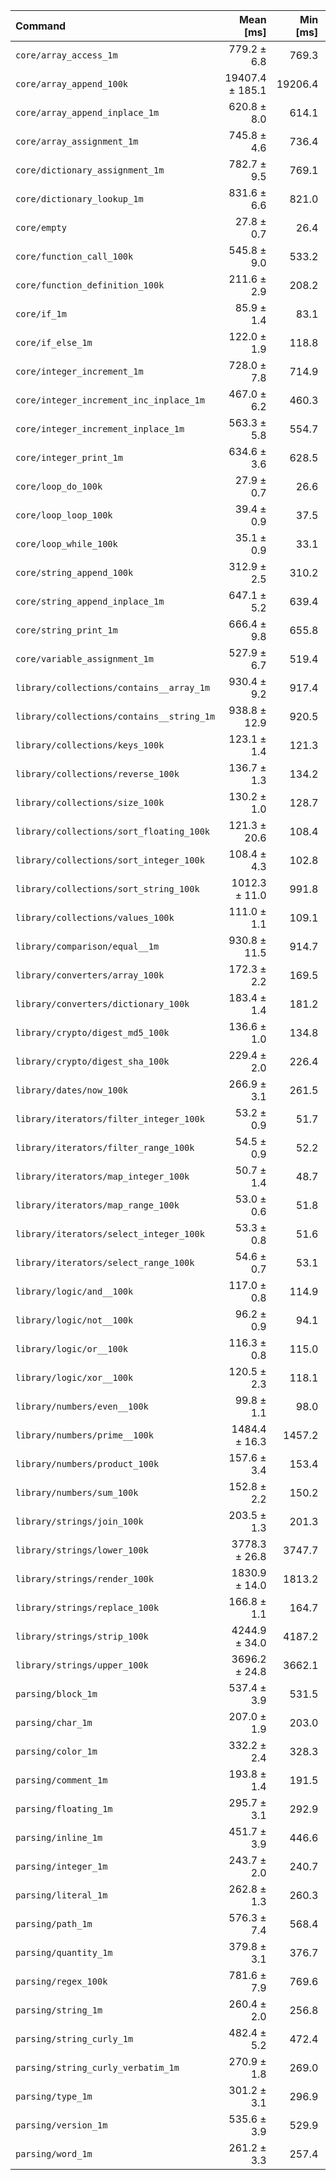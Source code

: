 | Command | Mean [ms] | Min [ms] | Max [ms] |
|:---|---:|---:|---:|
| `core/array_access_1m` | 779.2 ± 6.8 | 769.3 | 789.5 | 28.08 ± 0.79 |
| `core/array_append_100k` | 19407.4 ± 185.1 | 19206.4 | 19746.4 | 699.28 ± 19.76 |
| `core/array_append_inplace_1m` | 620.8 ± 8.0 | 614.1 | 638.5 | 22.37 ± 0.66 |
| `core/array_assignment_1m` | 745.8 ± 4.6 | 736.4 | 754.9 | 26.87 ± 0.73 |
| `core/dictionary_assignment_1m` | 782.7 ± 9.5 | 769.1 | 796.6 | 28.20 ± 0.82 |
| `core/dictionary_lookup_1m` | 831.6 ± 6.6 | 821.0 | 843.2 | 29.96 ± 0.83 |
| `core/empty` | 27.8 ± 0.7 | 26.4 | 31.0 |
| `core/function_call_100k` | 545.8 ± 9.0 | 533.2 | 559.5 | 19.67 ± 0.61 |
| `core/function_definition_100k` | 211.6 ± 2.9 | 208.2 | 217.1 | 7.62 ± 0.23 |
| `core/if_1m` | 85.9 ± 1.4 | 83.1 | 90.3 | 3.09 ± 0.10 |
| `core/if_else_1m` | 122.0 ± 1.9 | 118.8 | 127.1 | 4.39 ± 0.14 |
| `core/integer_increment_1m` | 728.0 ± 7.8 | 714.9 | 741.2 | 26.23 ± 0.75 |
| `core/integer_increment_inc_inplace_1m` | 467.0 ± 6.2 | 460.3 | 479.3 | 16.83 ± 0.50 |
| `core/integer_increment_inplace_1m` | 563.3 ± 5.8 | 554.7 | 571.7 | 20.30 ± 0.58 |
| `core/integer_print_1m` | 634.6 ± 3.6 | 628.5 | 639.2 | 22.87 ± 0.62 |
| `core/loop_do_100k` | 27.9 ± 0.7 | 26.6 | 30.1 | 1.01 ± 0.04 |
| `core/loop_loop_100k` | 39.4 ± 0.9 | 37.5 | 41.3 | 1.42 ± 0.05 |
| `core/loop_while_100k` | 35.1 ± 0.9 | 33.1 | 37.0 | 1.27 ± 0.05 |
| `core/string_append_100k` | 312.9 ± 2.5 | 310.2 | 318.1 | 11.27 ± 0.31 |
| `core/string_append_inplace_1m` | 647.1 ± 5.2 | 639.4 | 655.5 | 23.32 ± 0.65 |
| `core/string_print_1m` | 666.4 ± 9.8 | 655.8 | 688.2 | 24.01 ± 0.73 |
| `core/variable_assignment_1m` | 527.9 ± 6.7 | 519.4 | 539.5 | 19.02 ± 0.56 |
| `library/collections/contains__array_1m` | 930.4 ± 9.2 | 917.4 | 946.8 | 33.52 ± 0.95 |
| `library/collections/contains__string_1m` | 938.8 ± 12.9 | 920.5 | 960.4 | 33.83 ± 1.01 |
| `library/collections/keys_100k` | 123.1 ± 1.4 | 121.3 | 126.3 | 4.44 ± 0.13 |
| `library/collections/reverse_100k` | 136.7 ± 1.3 | 134.2 | 138.9 | 4.93 ± 0.14 |
| `library/collections/size_100k` | 130.2 ± 1.0 | 128.7 | 132.8 | 4.69 ± 0.13 |
| `library/collections/sort_floating_100k` | 121.3 ± 20.6 | 108.4 | 212.7 | 4.37 ± 0.75 |
| `library/collections/sort_integer_100k` | 108.4 ± 4.3 | 102.8 | 118.5 | 3.91 ± 0.19 |
| `library/collections/sort_string_100k` | 1012.3 ± 11.0 | 991.8 | 1030.7 | 36.48 ± 1.05 |
| `library/collections/values_100k` | 111.0 ± 1.1 | 109.1 | 112.8 | 4.00 ± 0.11 |
| `library/comparison/equal__1m` | 930.8 ± 11.5 | 914.7 | 952.3 | 33.54 ± 0.98 |
| `library/converters/array_100k` | 172.3 ± 2.2 | 169.5 | 178.1 | 6.21 ± 0.18 |
| `library/converters/dictionary_100k` | 183.4 ± 1.4 | 181.2 | 186.6 | 6.61 ± 0.18 |
| `library/crypto/digest_md5_100k` | 136.6 ± 1.0 | 134.8 | 138.1 | 4.92 ± 0.14 |
| `library/crypto/digest_sha_100k` | 229.4 ± 2.0 | 226.4 | 232.8 | 8.26 ± 0.23 |
| `library/dates/now_100k` | 266.9 ± 3.1 | 261.5 | 272.5 | 9.62 ± 0.28 |
| `library/iterators/filter_integer_100k` | 53.2 ± 0.9 | 51.7 | 55.1 | 1.92 ± 0.06 |
| `library/iterators/filter_range_100k` | 54.5 ± 0.9 | 52.2 | 56.9 | 1.96 ± 0.06 |
| `library/iterators/map_integer_100k` | 50.7 ± 1.4 | 48.7 | 57.5 | 1.83 ± 0.07 |
| `library/iterators/map_range_100k` | 53.0 ± 0.6 | 51.8 | 54.3 | 1.91 ± 0.06 |
| `library/iterators/select_integer_100k` | 53.3 ± 0.8 | 51.6 | 55.5 | 1.92 ± 0.06 |
| `library/iterators/select_range_100k` | 54.6 ± 0.7 | 53.1 | 56.4 | 1.97 ± 0.06 |
| `library/logic/and__100k` | 117.0 ± 0.8 | 114.9 | 118.0 | 4.22 ± 0.12 |
| `library/logic/not__100k` | 96.2 ± 0.9 | 94.1 | 98.8 | 3.47 ± 0.10 |
| `library/logic/or__100k` | 116.3 ± 0.8 | 115.0 | 117.6 | 4.19 ± 0.11 |
| `library/logic/xor__100k` | 120.5 ± 2.3 | 118.1 | 129.9 | 4.34 ± 0.14 |
| `library/numbers/even__100k` | 99.8 ± 1.1 | 98.0 | 103.2 | 3.59 ± 0.10 |
| `library/numbers/prime__100k` | 1484.4 ± 16.3 | 1457.2 | 1517.6 | 53.49 ± 1.54 |
| `library/numbers/product_100k` | 157.6 ± 3.4 | 153.4 | 168.9 | 5.68 ± 0.19 |
| `library/numbers/sum_100k` | 152.8 ± 2.2 | 150.2 | 159.6 | 5.51 ± 0.17 |
| `library/strings/join_100k` | 203.5 ± 1.3 | 201.3 | 205.9 | 7.33 ± 0.20 |
| `library/strings/lower_100k` | 3778.3 ± 26.8 | 3747.7 | 3824.4 | 136.14 ± 3.75 |
| `library/strings/render_100k` | 1830.9 ± 14.0 | 1813.2 | 1858.1 | 65.97 ± 1.83 |
| `library/strings/replace_100k` | 166.8 ± 1.1 | 164.7 | 168.7 | 6.01 ± 0.16 |
| `library/strings/strip_100k` | 4244.9 ± 34.0 | 4187.2 | 4302.9 | 152.95 ± 4.25 |
| `library/strings/upper_100k` | 3696.2 ± 24.8 | 3662.1 | 3746.1 | 133.18 ± 3.65 |
| `parsing/block_1m` | 537.4 ± 3.9 | 531.5 | 542.1 | 19.36 ± 0.53 |
| `parsing/char_1m` | 207.0 ± 1.9 | 203.0 | 210.9 | 7.46 ± 0.21 |
| `parsing/color_1m` | 332.2 ± 2.4 | 328.3 | 335.8 | 11.97 ± 0.33 |
| `parsing/comment_1m` | 193.8 ± 1.4 | 191.5 | 196.5 | 6.98 ± 0.19 |
| `parsing/floating_1m` | 295.7 ± 3.1 | 292.9 | 303.8 | 10.65 ± 0.31 |
| `parsing/inline_1m` | 451.7 ± 3.9 | 446.6 | 461.1 | 16.28 ± 0.45 |
| `parsing/integer_1m` | 243.7 ± 2.0 | 240.7 | 248.2 | 8.78 ± 0.24 |
| `parsing/literal_1m` | 262.8 ± 1.3 | 260.3 | 264.5 | 9.47 ± 0.26 |
| `parsing/path_1m` | 576.3 ± 7.4 | 568.4 | 595.0 | 20.76 ± 0.61 |
| `parsing/quantity_1m` | 379.8 ± 3.1 | 376.7 | 386.3 | 13.69 ± 0.38 |
| `parsing/regex_100k` | 781.6 ± 7.9 | 769.6 | 793.0 | 28.16 ± 0.80 |
| `parsing/string_1m` | 260.4 ± 2.0 | 256.8 | 263.2 | 9.38 ± 0.26 |
| `parsing/string_curly_1m` | 482.4 ± 5.2 | 472.4 | 490.2 | 17.38 ± 0.50 |
| `parsing/string_curly_verbatim_1m` | 270.9 ± 1.8 | 269.0 | 274.3 | 9.76 ± 0.27 |
| `parsing/type_1m` | 301.2 ± 3.1 | 296.9 | 307.8 | 10.85 ± 0.31 |
| `parsing/version_1m` | 535.6 ± 3.9 | 529.9 | 544.4 | 19.30 ± 0.53 |
| `parsing/word_1m` | 261.2 ± 3.3 | 257.4 | 268.7 | 9.41 ± 0.28 |
